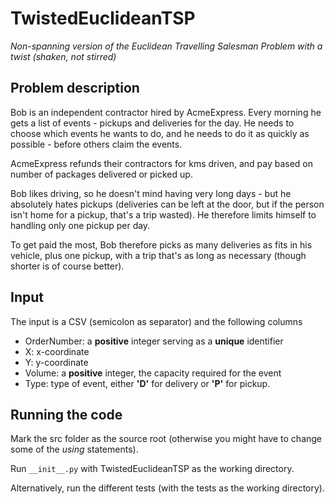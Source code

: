 # TwistedEuclideanTSP
_Non-spanning version of the Euclidean Travelling Salesman Problem with a twist (shaken, not stirred)_

## Problem description
Bob is an independent contractor hired by AcmeExpress.
Every morning he gets a list of events - pickups and deliveries for the day.
He needs to choose which events he wants to do,
and he needs to do it as quickly as possible - before others claim the events.

AcmeExpress refunds their contractors for kms driven,
and pay based on number of packages delivered or picked up.

Bob likes driving, so he doesn't mind having very long days -
but he absolutely hates pickups
(deliveries can be left at the door,
but if the person isn't home for a pickup, that's a trip wasted).
He therefore limits himself to handling only one pickup per day.

To get paid the most,
Bob therefore picks as many deliveries as fits in his vehicle,
plus one pickup,
with a trip that's as long as necessary (though shorter is of course better).

## Input
The input is a CSV (semicolon as separator) and the following columns
- OrderNumber: a **positive** integer serving as a **unique** identifier
- X: x-coordinate
- Y: y-coordinate
- Volume: a **positive** integer, the capacity required for the event
- Type: type of event, either **'D'** for delivery or **'P'** for pickup.

## Running the code
Mark the src folder as the source root
(otherwise you might have to change some of the _using_ statements).

Run `__init__.py` with TwistedEuclideanTSP as the working directory.

Alternatively, run the different tests (with the tests as the working directory).